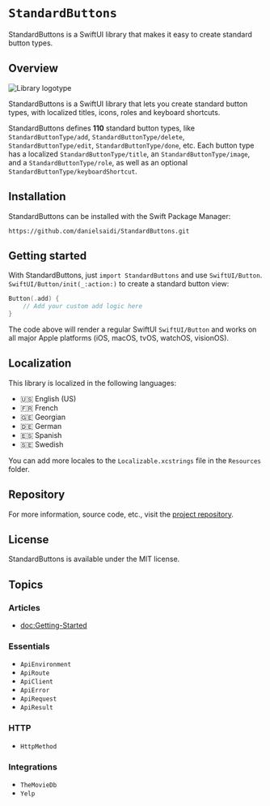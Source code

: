 # ``StandardButtons``

StandardButtons is a SwiftUI library that makes it easy to create standard button types.


## Overview

![Library logotype](Logo.png)

StandardButtons is a SwiftUI library that lets you create standard button types, with localized titles, icons, roles and keyboard shortcuts.

StandardButtons defines **110** standard button types, like ``StandardButtonType/add``, ``StandardButtonType/delete``, ``StandardButtonType/edit``, ``StandardButtonType/done``, etc. Each button type has a localized ``StandardButtonType/title``, an ``StandardButtonType/image``, and a ``StandardButtonType/role``, as well as an optional ``StandardButtonType/keyboardShortcut``.


## Installation

StandardButtons can be installed with the Swift Package Manager:

```
https://github.com/danielsaidi/StandardButtons.git
```


## Getting started

With StandardButtons, just `import StandardButtons` and use ``SwiftUI/Button``. ``SwiftUI/Button/init(_:action:)`` to create a standard button view:

```swift
Button(.add) { 
    // Add your custom add logic here
}
```

The code above will render a regular SwiftUI ``SwiftUI/Button`` and works on all major Apple platforms (iOS, macOS, tvOS, watchOS, visionOS).



## Localization

This library is localized in the following languages:

* 🇺🇸 English (US)
* 🇫🇷 French
* 🇬🇪 Georgian
* 🇩🇪 German
* 🇪🇸 Spanish
* 🇸🇪 Swedish

You can add more locales to the `Localizable.xcstrings` file in the `Resources` folder.  



## Repository

For more information, source code, etc., visit the [project repository][Repository].



## License

StandardButtons is available under the MIT license.



## Topics

### Articles

- <doc:Getting-Started>

### Essentials

- ``ApiEnvironment``
- ``ApiRoute``
- ``ApiClient``
- ``ApiError``
- ``ApiRequest``
- ``ApiResult``

### HTTP

- ``HttpMethod``

### Integrations

- ``TheMovieDb``
- ``Yelp``

[Repository]: https://github.com/danielsaidi/StandardButtons
